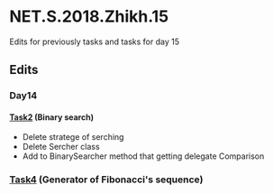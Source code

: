 # NET.S.2018.Zhikh.15
Edits for previously tasks and tasks for day 15
## Edits
### Day14
#### [Task2](https://github.com/Zhikh/NET.S.2018.Zhikh.14/blob/master/Task2/Task2.Logic/BinarySearcher.cs) (Binary search)
- Delete stratege of serching
- Delete Sercher class
- Add to BinarySearcher method that getting delegate Comparison
### [Task4]() (Generator of Fibonacci's sequence)
